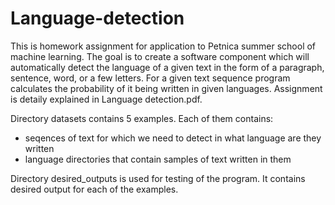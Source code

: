 # Language-detection

This is homework assignment for application to Petnica summer school of machine learning.
The goal is to create a software component which will automatically detect the language of a given text in the form of a paragraph, sentence, word, or a few letters. For a given text sequence program calculates the probability of it being written in given languages. Assignment is detaily explained in Language detection.pdf.

Directory datasets contains 5 examples. Each of them contains: 
* seqences of text for which we need to detect in what language are they written 
* language directories that contain samples of text written in them

Directory desired_outputs is used for testing of the program. It contains desired output for each of the examples.
